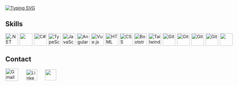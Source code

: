 <img align="center" alt=""  src="https://komarev.com/ghpvc/?username=lucasmenchon&style=flat-square">

##

[![Typing SVG](https://readme-typing-svg.herokuapp.com?font=Fira+Code&duration=3000&pause=1000&width=500&lines=Hi%2C+i'm+Lucas.;I'm+a+enthusiastic;.NET+Developer;currently+working+with;ASP.NET+%E2%80%A2+C%23+%E2%80%A2+TypeScript+%E2%80%A2+%E2%80%A2+Angular)](https://git.io/typing-svg)

## Skills

<div style="display: flex; align-items: center;">
    <img align="center" height="40" width="40" src="https://skillicons.dev/icons?i=dotnet" alt=".NET" style="text-decoration:none;margin-right: 5px;">
    <img align="center" height="auto" width="40" src="https://i.imgur.com/WI370y9.png" style="text-decoration:none;margin-right: 5px;">
    <img align="center" height="40" width="40" src="https://skillicons.dev/icons?i=cs" alt="C#" style="text-decoration:none;margin-right: 5px;">
    <img align="center" height="40" width="40" src="https://skillicons.dev/icons?i=typescript" alt="TypeScript" style="text-decoration:none;margin-right: 5px;">
    <img align="center" height="40" width="40" src="https://skillicons.dev/icons?i=js" alt="JavaScript" style="text-decoration:none;margin-right: 5px;">
    <!-- Adicione a propriedade margin-right: 5px; para cada imagem acima -->
    <img align="center" height="40" width="40" src="https://skillicons.dev/icons?i=angular" alt="Angular" style="text-decoration:none;margin-right: 5px;">
    <img align="center" height="40" width="40" src="https://skillicons.dev/icons?i=vue" alt="Vue.js" style="text-decoration:none;margin-right: 5px;">
    <img align="center" height="40" width="40" src="https://skillicons.dev/icons?i=html" alt="HTML" style="text-decoration:none;margin-right: 5px;">
    <img align="center" height="40" width="40" src="https://skillicons.dev/icons?i=css" alt="CSS" style="text-decoration:none;margin-right: 5px;">
    <img align="center" height="40" width="40" src="https://skillicons.dev/icons?i=bootstrap" alt="Bootstrap" style="text-decoration:none;margin-right: 5px;">
    <img align="center" height="40" width="40" src="https://skillicons.dev/icons?i=tailwind" alt="Tailwind CSS" style="text-decoration:none;margin-right: 5px;">
    <img align="center" height="40" width="40" src="https://skillicons.dev/icons?i=git" alt="Git" style="text-decoration:none;margin-right: 5px;">
    <img align="center" height="40" width="40" src="https://skillicons.dev/icons?i=linux" alt="Git" style="text-decoration:none;margin-right: 5px;">
    <img align="center" height="40" width="40" src="https://skillicons.dev/icons?i=docker" alt="Git" style="text-decoration:none;margin-right: 5px;">
    <img align="center" height="40" width="40" src="https://skillicons.dev/icons?i=rabbitmq" alt="Git" style="text-decoration:none;margin-right: 5px;">
    <img align="center" height="auto" width="40" src="https://i.imgur.com/90enXg1.png" style="text-decoration:none;">
</div>

## Contact

<div style="display: flex; align-items: center;">
    <a type="button" href="mailto:contato@lucas.tf" style="text-decoration:none;">
        <img align="center" height="40" width="40" src="https://skillicons.dev/icons?i=gmail" alt="Gmail" style="text-decoration:none;margin-right: 25px;">
    </a>    
    <a type="button" href="https://www.linkedin.com/in/lucasmenchon/" style="text-decoration:none;">
        <img align="center" height="35" width="35" src="https://skillicons.dev/icons?i=linkedin" alt="LinkedIn" style="text-decoration:none;margin-right: 25px;">
    </a>
    <a type="button" href="https://wa.link/qzdch8" style="text-decoration:none;">
        <img align="center" height="auto" width="35" src="https://raw.githubusercontent.com/lucasmenchon/site_att/main/wwwroot/images/whatsapp-original.svg" style="text-decoration:none;margin-right: 0px;">
    </a>
</div>

</div>
